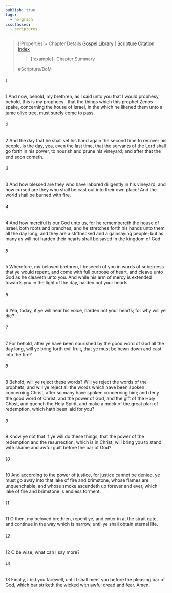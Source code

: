 ```yaml
---
publish: true
tags:
  - no-graph
cssclasses:
  - scriptures
---
```

>[!Properties]+ Chapter Details
>[Gospel Library](https://churchofjesuschrist.org/study/scriptures/bofm/jacob/6?lang=eng)    |    [Scripture Citation Index](https://scriptures.byu.edu/#0cf06::c0cf06)
>>[!example]- Chapter Summary
>> 
> 
>
>#Scripture/BoM
###### 1
1 And now, behold, my brethren, as I said unto you that I would prophesy, behold, this is my prophecy--that the things which this prophet Zenos spake, concerning the house of Israel, in the which he likened them unto a tame olive tree, must surely come to pass.
###### 2
2 And the day that he shall set his hand again the second time to recover his people, is the day, yea, even the last time, that the servants of the Lord shall go forth in his power, to nourish and prune his vineyard; and after that the end soon cometh.
###### 3
3 And how blessed are they who have labored diligently in his vineyard; and how cursed are they who shall be cast out into their own place! And the world shall be burned with fire.
###### 4
4 And how merciful is our God unto us, for he remembereth the house of Israel, both roots and branches; and he stretches forth his hands unto them all the day long; and they are a stiffnecked and a gainsaying people; but as many as will not harden their hearts shall be saved in the kingdom of God.
###### 5
5 Wherefore, my beloved brethren, I beseech of you in words of soberness that ye would repent, and come with full purpose of heart, and cleave unto God as he cleaveth unto you. And while his arm of mercy is extended towards you in the light of the day, harden not your hearts.
###### 6
6 Yea, today, if ye will hear his voice, harden not your hearts; for why will ye die?
###### 7
7 For behold, after ye have been nourished by the good word of God all the day long, will ye bring forth evil fruit, that ye must be hewn down and cast into the fire?
###### 8
8 Behold, will ye reject these words? Will ye reject the words of the prophets; and will ye reject all the words which have been spoken concerning Christ, after so many have spoken concerning him; and deny the good word of Christ, and the power of God, and the gift of the Holy Ghost, and quench the Holy Spirit, and make a mock of the great plan of redemption, which hath been laid for you?
###### 9
9 Know ye not that if ye will do these things, that the power of the redemption and the resurrection, which is in Christ, will bring you to stand with shame and awful guilt before the bar of God?
###### 10
10 And according to the power of justice, for justice cannot be denied, ye must go away into that lake of fire and brimstone, whose flames are unquenchable, and whose smoke ascendeth up forever and ever, which lake of fire and brimstone is endless torment.
###### 11
11 O then, my beloved brethren, repent ye, and enter in at the strait gate, and continue in the way which is narrow, until ye shall obtain eternal life.
###### 12
12 O be wise; what can I say more?
###### 13
13 Finally, I bid you farewell, until I shall meet you before the pleasing bar of God, which bar striketh the wicked with awful dread and fear. Amen.
